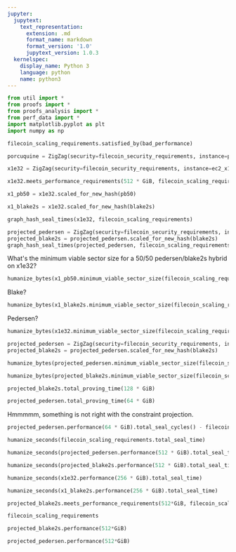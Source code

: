 ```yaml
---
jupyter:
  jupytext:
    text_representation:
      extension: .md
      format_name: markdown
      format_version: '1.0'
      jupytext_version: 1.0.3
  kernelspec:
    display_name: Python 3
    language: python
    name: python3
---
```


```python
from util import *
from proofs import *
from proofs_analysis import *
from perf_data import *
import matplotlib.pyplot as plt
import numpy as np
```

```python
filecoin_scaling_requirements.satisfied_by(bad_performance)
```

```python
porcuquine = ZigZag(security=filecoin_security_requirements, instance=porcuquine_prover)
```

```python
x1e32 = ZigZag(security=filecoin_security_requirements, instance=ec2_x1e32_xlarge, partitions=8)
```

```python
x1e32.meets_performance_requirements(512 * GiB, filecoin_scaling_requirements)
```

```python
x1_pb50 = x1e32.scaled_for_new_hash(pb50)
```

```python
x1_blake2s = x1e32.scaled_for_new_hash(blake2s)
```

```python
graph_hash_seal_times(x1e32, filecoin_scaling_requirements)
```

```python
projected_pedersen = ZigZag(security=filecoin_security_requirements, instance=projected_instance, partitions=8)
projected_blake2s = projected_pedersen.scaled_for_new_hash(blake2s)
graph_hash_seal_times(projected_pedersen, filecoin_scaling_requirements)
```

What's the minimum viable sector size for a 50/50 pedersen/blake2s hybrid on x1e32?

```python
humanize_bytes(x1_pb50.minimum_viable_sector_size(filecoin_scaling_requirements))
```

Blake?

```python
humanize_bytes(x1_blake2s.minimum_viable_sector_size(filecoin_scaling_requirements))
```

Pedersen?

```python
humanize_bytes(x1e32.minimum_viable_sector_size(filecoin_scaling_requirements))
```

```python
projected_pedersen = ZigZag(security=filecoin_security_requirements, instance=projected_instance, partitions=8)
projected_blake2s = projected_pedersen.scaled_for_new_hash(blake2s)
```

```python
humanize_bytes(projected_pedersen.minimum_viable_sector_size(filecoin_scaling_requirements))
```

```python
humanize_bytes(projected_blake2s.minimum_viable_sector_size(filecoin_scaling_requirements))
```

```python
projected_blake2s.total_proving_time(128 * GiB)
```

```python
projected_pedersen.total_proving_time(64 * GiB)
```

Hmmmmm, something is not right with the constraint projection.

```python
projected_pedersen.performance(64 * GiB).total_seal_cycles() - filecoin_scaling_requirements.total_seal_cycles()
```

```python
humanize_seconds(filecoin_scaling_requirements.total_seal_time)
```

```python
humanize_seconds(projected_pedersen.performance(512 * GiB).total_seal_time)
```

```python
humanize_seconds(projected_blake2s.performance(512 * GiB).total_seal_time)
```

```python
humanize_seconds(x1e32.performance(256 * GiB).total_seal_time)
```

```python
humanize_seconds(x1_blake2s.performance(256 * GiB).total_seal_time)
```

```python
projected_blake2s.meets_performance_requirements(512*GiB, filecoin_scaling_requirements)
```

```python
filecoin_scaling_requirements
```

```python
projected_blake2s.performance(512*GiB)
```

```python
projected_pedersen.performance(512*GiB)
```

```python

```
